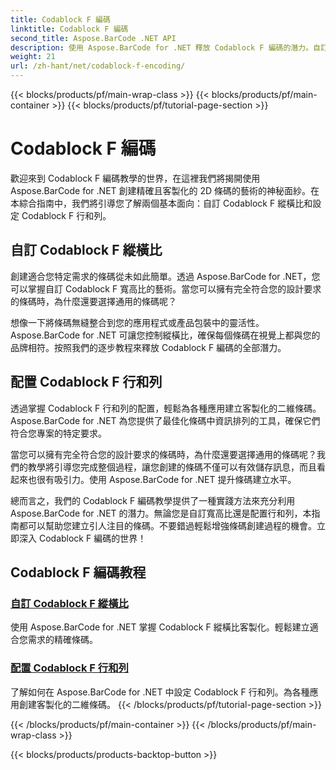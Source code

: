 ```yaml
---
title: Codablock F 編碼
linktitle: Codablock F 編碼
second_title: Aspose.BarCode .NET API
description: 使用 Aspose.BarCode for .NET 釋放 Codablock F 編碼的潛力。自訂寬高比，配置行和列以獲得精確的二維條碼。
weight: 21
url: /zh-hant/net/codablock-f-encoding/
---
```


{{< blocks/products/pf/main-wrap-class >}}
{{< blocks/products/pf/main-container >}}
{{< blocks/products/pf/tutorial-page-section >}}

# Codablock F 編碼


歡迎來到 Codablock F 編碼教學的世界，在這裡我們將揭開使用 Aspose.BarCode for .NET 創建精確且客製化的 2D 條碼的藝術的神秘面紗。在本綜合指南中，我們將引導您了解兩個基本面向：自訂 Codablock F 縱橫比和設定 Codablock F 行和列。

## 自訂 Codablock F 縱橫比

創建適合您特定需求的條碼從未如此簡單。透過 Aspose.BarCode for .NET，您可以掌握自訂 Codablock F 寬高比的藝術。當您可以擁有完全符合您的設計要求的條碼時，為什麼還要選擇通用的條碼呢？

想像一下將條碼無縫整合到您的應用程式或產品包裝中的靈活性。 Aspose.BarCode for .NET 可讓您控制縱橫比，確保每個條碼在視覺上都與您的品牌相符。按照我們的逐步教程來釋放 Codablock F 編碼的全部潛力。

## 配置 Codablock F 行和列

透過掌握 Codablock F 行和列的配置，輕鬆為各種應用建立客製化的二維條碼。 Aspose.BarCode for .NET 為您提供了最佳化條碼中資訊排列的工具，確保它們符合您專案的特定要求。

當您可以擁有完全符合您的設計要求的條碼時，為什麼還要選擇通用的條碼呢？我們的教學將引導您完成整個過程，讓您創建的條碼不僅可以有效儲存訊息，而且看起來也很有吸引力。使用 Aspose.BarCode for .NET 提升條碼建立水平。

總而言之，我們的 Codablock F 編碼教學提供了一種實踐方法來充分利用 Aspose.BarCode for .NET 的潛力。無論您是自訂寬高比還是配置行和列，本指南都可以幫助您建立引人注目的條碼。不要錯過輕鬆增強條碼創建過程的機會。立即深入 Codablock F 編碼的世界！
## Codablock F 編碼教程
### [自訂 Codablock F 縱橫比](./codablock-f-aspect-ratio-customization/)
使用 Aspose.BarCode for .NET 掌握 Codablock F 縱橫比客製化。輕鬆建立適合您需求的精確條碼。
### [配置 Codablock F 行和列](./codablock-f-row-column-configuration/)
了解如何在 Aspose.BarCode for .NET 中設定 Codablock F 行和列。為各種應用創建客製化的二維條碼。
{{< /blocks/products/pf/tutorial-page-section >}}

{{< /blocks/products/pf/main-container >}}
{{< /blocks/products/pf/main-wrap-class >}}

{{< blocks/products/products-backtop-button >}}
